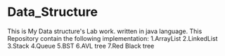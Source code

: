 # Data_Structure
This is My Data structure's Lab work. written in java language.
This Repository contain the following implementation:
1.ArrayList
2.LinkedList
3.Stack
4.Queue
5.BST
6.AVL tree
7.Red Black tree
